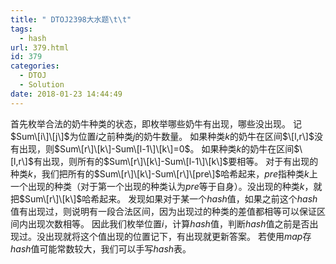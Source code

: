 ```yaml
---
title: " DTOJ2398大水题\t\t"
tags:
  - hash
url: 379.html
id: 379
categories:
  - DTOJ
  - Solution
date: 2018-01-23 14:44:49
---
```


首先枚举合法的奶牛种类的状态，即枚举哪些奶牛有出现，哪些没出现。 记$Sum\[i\]\[j\]$为位置$i$之前种类$j$的奶牛数量。 如果种类$k$的奶牛在区间$\[l,r\]$没有出现，则$Sum\[r\]\[k\]-Sum\[l-1\]\[k\]=0$。 如果种类$k$的奶牛在区间$\[l,r\]$有出现，则所有的$Sum\[r\]\[k\]-Sum\[l-1\]\[k\]$要相等。 对于有出现的种类$k$，我们把所有的$Sum\[r\]\[k\]-Sum\[r\]\[pre\]$哈希起来，$pre$指种类$k$上一个出现的种类（对于第一个出现的种类认为$pre$等于自身）。没出现的种类$k$，就把$Sum\[r\]\[k\]$哈希起来。 发现如果对于某一个$hash$值，如果之前这个$hash$值有出现过，则说明有一段合法区间，因为出现过的种类的差值都相等可以保证区间内出现次数相等。 因此我们枚举位置$i$，计算$hash$值，判断$hash$值之前是否出现过。没出现就将这个值出现的位置记下，有出现就更新答案。 若使用$map$存$hash$值可能常数较大，我们可以手写$hash$表。